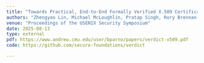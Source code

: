```yaml
---
title: "Towards Practical, End-to-End Formally Verified X.509 Certificate Validators with Verdict"
authors: "Zhengyao Lin, Michael McLoughlin, Pratap Singh, Rory Brennan-Jones, Paul Hitchcox, Joshua Gancher, and Bryan Parno"
venue: "Proceedings of the USENIX Security Symposium"
date: 2025-08-13
type: external 
pdf: https://www.andrew.cmu.edu/user/bparno/papers/verdict-x509.pdf
code: https://github.com/secure-foundations/verdict

---
```

